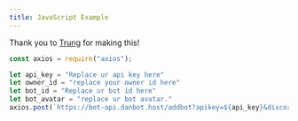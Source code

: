 ```yaml
---
title: JavaScript Example
---
```



Thank you to <a href="https://discord.com/channels/@me/1193271410907426966">Trung</a> for making this!

```js
const axios = require("axios");

let api_key = "Replace ur api key here"
let owner_id = "replace your owner id here"
let bot_id = "Replace ur bot id here"
let bot_avatar = "replace ur bot avatar."
axios.post(`https://bot-api.danbot.host/addbot?apikey=${api_key}&discordid=${bot_id}&ownerid=${owner_id}&name=${client.user.username}&avatar=${bot_avatar}&guilds=${client.guilds.cache.size}&users=${client.users.cache.size}`).then(r => console.log(r.data));
```